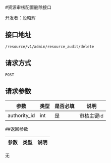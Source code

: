 #资源审核配置删除接口

开发者：段昭辉

## 接口地址
`/resource/v1/admin/resource_audit/delete`

## 请求方式

  `POST`

## 请求参数

|参数|类型|是否必填|说明|
| - | - | - | - |
|authority_id|int|是|审核主键id|


##返回参数

| 参数 | 类型 | 说明 |
| - | - | - |
无